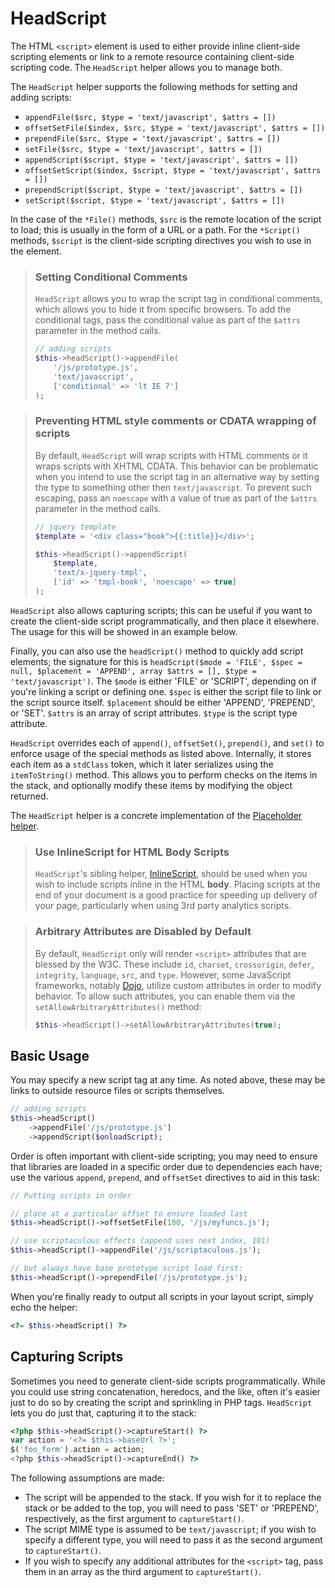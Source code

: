 # HeadScript

The HTML `<script>` element is used to either provide inline client-side
scripting elements or link to a remote resource containing client-side scripting
code. The `HeadScript` helper allows you to manage both.

The `HeadScript` helper supports the following methods for setting and adding scripts:

- `appendFile($src, $type = 'text/javascript', $attrs = [])`
- `offsetSetFile($index, $src, $type = 'text/javascript', $attrs = [])`
- `prependFile($src, $type = 'text/javascript', $attrs = [])`
- `setFile($src, $type = 'text/javascript', $attrs = [])`
- `appendScript($script, $type = 'text/javascript', $attrs = [])`
- `offsetSetScript($index, $script, $type = 'text/javascript', $attrs = [])`
- `prependScript($script, $type = 'text/javascript', $attrs = [])`
- `setScript($script, $type = 'text/javascript', $attrs = [])`

In the case of the `*File()` methods, `$src` is the remote location of the
script to load; this is usually in the form of a URL or a path. For the
`*Script()` methods, `$script` is the client-side scripting directives you wish
to use in the element.

<!-- markdownlint-disable-next-line heading-increment -->
> ### Setting Conditional Comments
>
> `HeadScript` allows you to wrap the script tag in conditional comments, which
> allows you to hide it from specific browsers. To add the conditional tags,
> pass the conditional value as part of the `$attrs` parameter in the method
> calls.
>
> ```php
> // adding scripts
> $this->headScript()->appendFile(
>     '/js/prototype.js',
>     'text/javascript',
>     ['conditional' => 'lt IE 7']
> );
> ```

> ### Preventing HTML style comments or CDATA wrapping of scripts
>
> By default, `HeadScript` will wrap scripts with HTML comments or it wraps
> scripts with XHTML CDATA.  This behavior can be problematic when you intend to
> use the script tag in an alternative way by setting the type to something
> other then `text/javascript`. To prevent such escaping, pass an `noescape`
> with a value of true as part of the `$attrs` parameter in the method calls.
>
> ```php
> // jquery template
> $template = '<div class="book">{{:title}}</div>';
>
> $this->headScript()->appendScript(
>     $template,
>     'text/x-jquery-tmpl',
>     ['id' => 'tmpl-book', 'noescape' => true]
> );
> ```

`HeadScript` also allows capturing scripts; this can be useful if you want to
create the client-side script programmatically, and then place it elsewhere. The
usage for this will be showed in an example below.

Finally, you can also use the `headScript()` method to quickly add script
elements; the signature for this is `headScript($mode = 'FILE', $spec = null,
$placement = 'APPEND', array $attrs = [], $type = 'text/javascript')`. The
`$mode` is either 'FILE' or 'SCRIPT', depending on if you're linking a script or
defining one. `$spec` is either the script file to link or the script source
itself. `$placement` should be either 'APPEND', 'PREPEND', or 'SET'. `$attrs` is
an array of script attributes. `$type` is the script type attribute.

`HeadScript` overrides each of `append()`, `offsetSet()`, `prepend()`, and
`set()` to enforce usage of the special methods as listed above. Internally, it
stores each item as a `stdClass` token, which it later serializes using the
`itemToString()` method. This allows you to perform checks on the items in the
stack, and optionally modify these items by modifying the object returned.

The `HeadScript` helper is a concrete implementation of the
[Placeholder helper](placeholder.md).

> ### Use InlineScript for HTML Body Scripts
>
> `HeadScript`'s sibling helper, [InlineScript](inline-script.md), should be
> used when you wish to include scripts inline in the HTML **body**. Placing
> scripts at the end of your document is a good practice for speeding up
> delivery of your page, particularly when using 3rd party analytics scripts.

> ### Arbitrary Attributes are Disabled by Default
>
> By default, `HeadScript` only will render `<script>` attributes that are blessed by the W3C.
> These include `id`, `charset`, `crossorigin`, `defer`, `integrity`,
> `language`, `src`, and `type`. However, some JavaScript frameworks, notably
> [Dojo](http://www.dojotoolkit.org/), utilize custom attributes in order to
> modify behavior. To allow such attributes, you can enable them via the
> `setAllowArbitraryAttributes()` method:
>
> ```php
> $this->headScript()->setAllowArbitraryAttributes(true);
> ```

## Basic Usage

You may specify a new script tag at any time. As noted above, these may be links
to outside resource files or scripts themselves.

```php
// adding scripts
$this->headScript()
    ->appendFile('/js/prototype.js')
    ->appendScript($onloadScript);
```

Order is often important with client-side scripting; you may need to ensure that
libraries are loaded in a specific order due to dependencies each have; use the
various `append`, `prepend`, and `offsetSet` directives to aid in this task:

```php
// Putting scripts in order

// place at a particular offset to ensure loaded last
$this->headScript()->offsetSetFile(100, '/js/myfuncs.js');

// use scriptaculous effects (append uses next index, 101)
$this->headScript()->appendFile('/js/scriptaculous.js');

// but always have base prototype script load first:
$this->headScript()->prependFile('/js/prototype.js');
```

When you're finally ready to output all scripts in your layout script, simply
echo the helper:

```php
<?= $this->headScript() ?>
```

## Capturing Scripts

Sometimes you need to generate client-side scripts programmatically. While you
could use string concatenation, heredocs, and the like, often it's easier just
to do so by creating the script and sprinkling in PHP tags. `HeadScript` lets
you do just that, capturing it to the stack:

```php
<?php $this->headScript()->captureStart() ?>
var action = '<?= $this->baseUrl ?>';
$('foo_form').action = action;
<?php $this->headScript()->captureEnd() ?>
```

The following assumptions are made:

- The script will be appended to the stack. If you wish for it to replace the
  stack or be added to the top, you will need to pass 'SET' or 'PREPEND',
  respectively, as the first argument to `captureStart()`.
- The script MIME type is assumed to be `text/javascript`; if you wish to
  specify a different type, you will need to pass it as the second argument to
  `captureStart()`.
- If you wish to specify any additional attributes for the `<script>` tag, pass
  them in an array as the third argument to `captureStart()`.
